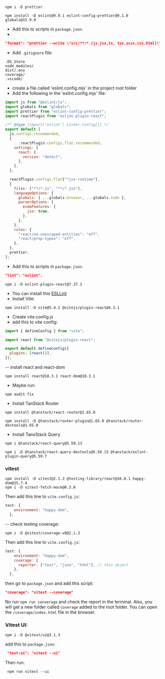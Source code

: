 ```
npm i -D prettier
```

```
npm install -D eslint@9.9.1 eslint-config-prettier@9.1.0 globals@15.9.0
```

- Add this to scripts in `package.json`:
-

```json
"format": "prettier --write \"src/**/*.{js,jsx,ts, tsx,scss,css,html}\""
```

- Add `.gitignore` file:

```
.DS_Store
node_modules/
dist/.env
coverage/
.vscode/

```

- create a file called 'eslint.config.mjs' in the project root folder
- Add the following in the 'eslint.config.mjs' file:

```js
import js from "@eslint/js";
import globals from "globals";
import prettier from "eslint-config-prettier";
import reactPlugin from "eslint-plugin-react";

/** @type {import('eslint').Linter.Config[]} */
export default [
  js.configs.recommended,
  {
    ...reactPlugin.configs.flat.recommended,
    settings: {
      react: {
        version: "detect",
      },
    },
  },

  reactPlugin.configs.flat["*jsx-runtime"],
  {
    files: ["**/*.js", "**/*.jsx"],
    languageOptions: {
      globals: { ...globals.browser, ...globals.node },
      parserOptions: {
        ecmaFeatures: {
          jsx: true,
        },
      },
    },
    rules: {
      "react/no-unescaped-entities": "off",
      "react/prop-types": "off",
    },
  },
  prettier,
];
```

- Add this to scripts in `package.json`:

```json
"lint": "eslint",
```

```
npm i -D eslint-plugin-react@7.37.1
```

- You can install this [ESLLint](https://marketplace.visualstudio.com/items?itemName=dbaeumer.vscode-eslint)
- Install Vite:

```
npm install -D vite@5.4.2 @vitejs/plugin-react@4.3.1
```

- Create vite.config.js
- add this to vite config:

```js
import { defineConfig } from "vite";

import react from "@vitejs/plugin-react";

export default defineConfig({
  plugins: [react()],
});
```

-- install react and react-dom

```
npm install react@18.3.1 react-dom@18.3.1
```

- Maybe run:

```
npm audit fix
```

- Install TanStack Router

```
npm install @tanstack/react-router@1.65.0
```

```
npm install -D @tanstack/router-plugin@1.65.0 @tanstack/router-devtools@1.65.0
```

- Install TansStack Query

```
npm i @tanstack/react-query@5.59.13
```

```
npm i -D @tanstack/react-query-devtools@5.59.13 @tanstack/eslint-plugin-query@5.59.7

```

### vitest

```
npm install -D vitest@2.1.3 @testing-library/react@16.0.1 happy-dom@15.7.4
npm i -D vitest-fetch-mock@0.3.0
```

Then add this line to `vite.config.js`:

```js
test: {
    environment: "happy-dom",
  },
```

-- check testing coverage:

```
npm i -D @vitest/coverage-v8@2.1.3
```

Then add this line to `vite.config.js`:

```js
test: {
    environment: "happy-dom",
    coverage: {
      reporter: ["text", "json", "html"], // this object
    },
  },
```

then go to `package.json` and add this script:

```json
"coverage": "vitest --coverage"
```

No run `npm run converage` and check the report in the terminal. Also, you will get a new folder called `coverage` added to the root folder. You can open the `/coverage/index.html` file in the browser.

### Vitest UI:

```
npm i -D @vitest/ui@2.1.3
```

add this to `package.json`:

```json
 "test:ui": "vitest --ui"
```

Then run:

```
 npm run vitest --ui
```
